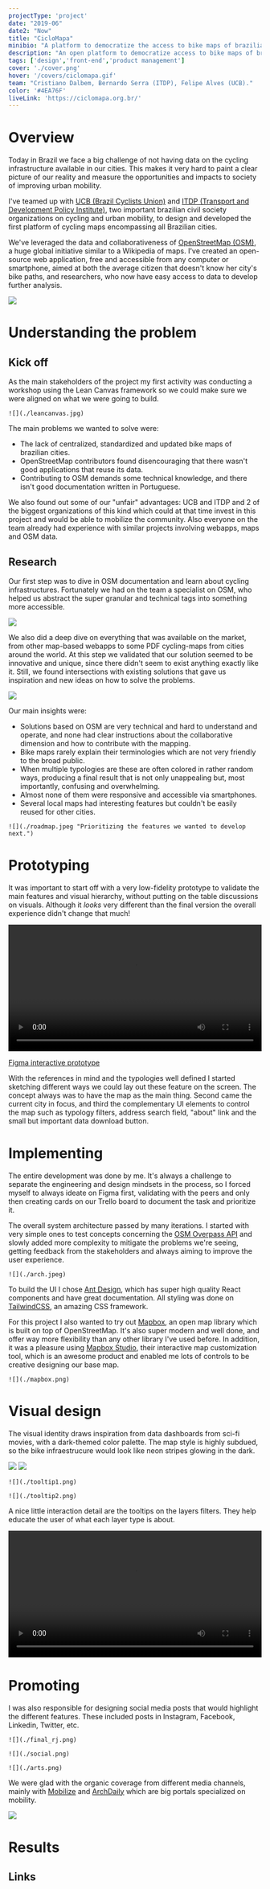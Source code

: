 ```yaml
---
projectType: 'project'
date: "2019-06"
date2: "Now"
title: "CicloMapa"
minibio: "A platform to democratize the access to bike maps of brazilian cities with open data."
description: "An open platform to democratize access to bike maps of brazilian cities, combining the open collaborativity OpenStreetMap with web technologies and easy-to-use design."
tags: ['design','front-end','product management']
cover: './cover.png'
hover: '/covers/ciclomapa.gif'
team: "Cristiano Dalbem, Bernardo Serra (ITDP), Felipe Alves (UCB)."
color: '#4EA76F'
liveLink: 'https://ciclomapa.org.br/'
---
```


# Overview

Today in Brazil we face a big challenge of not having data on the cycling infrastructure available in our cities. This makes it very hard to paint a clear picture of our reality and measure the opportunities and impacts to society of improving urban mobility.

I've teamed up with [UCB (Brazil Cyclists Union)](https://uniaodeciclistas.org.br/) and [ITDP (Transport and Development Policy Institute)](https://itdpbrasil.org/), two important brazilian civil society organizations on cycling and urban mobility, to design and developed the first platform of cycling maps encompassing all Brazilian cities.

We've leveraged the data and collaborativeness of [OpenStreetMap (OSM)](https://www.openstreetmap.org/), a huge global initiative similar to a Wikipedia of maps. I've created an open-source web application, free and accessible from any computer or smartphone, aimed at both the average citizen that doesn't know her city's bike paths, and researchers, who now have easy access to data to develop further analysis.

<jumbo>
    <img src="./coverage.png"/>
</jumbo> 


<results-banner
    data='{
        "brazilian cities": "320+",
        "users / month": "900+",
        "pageviews total": "300,000+"
    }'>
</results-banner>


# Understanding the problem

## Kick off

As the main stakeholders of the project my first activity was conducting a workshop using the Lean Canvas framework so we could make sure we were aligned on what we were going to build.

```grid|1
![](./leancanvas.jpg)
```
 
The main problems we wanted to solve were: 

* The lack of centralized, standardized and updated bike maps of brazilian cities.
* OpenStreetMap contributors found disencouraging that there wasn't good applications that reuse its data.
* Contributing to OSM demands some technical knowledge, and there isn't good documentation written in Portuguese.

We also found out some of our "unfair" advantages: UCB and ITDP and 2 of the biggest organizations of this kind which could at that time invest in this project and would be able to mobilize the community. Also everyone on the team already had experience with similar projects involving webapps, maps and OSM data.




## Research

Our first step was to dive in OSM documentation and learn about cycling infrastructures. Fortunately we had on the team a specialist on OSM, who helped us abstract the super granular and technical tags into something more accessible.

<jumbo caption="Documenting how the data would be modeled and the information would be shown to the users, including: labels, textual descriptions and visual representations of data. I find spreadsheets to be a very powerful prototyping tool that is often overlooked by designers.">
    <img src="./layers.png"/>
</jumbo>

We also did a deep dive on everything that was available on the market, from other map-based webapps to some PDF cycling-maps from cities around the world. At this step we validated that our solution seemed to be innovative and unique, since there didn't seem to exist anything exactly like it. Still, we found intersections with existing solutions that gave us inspiration and new ideas on how to solve the problems.

<jumbo caption="Benchmark research looking for similar digital tools as well as official bike maps from cities around the world.">
    <img src="./bench.png"/>
</jumbo>
 

Our main insights were:

* Solutions based on OSM are very technical and hard to understand and operate, and none had clear instructions about the collaborative dimension and how to contribute with the mapping.
* Bike maps rarely explain their terminologies which are not very friendly to the broad public.
* When multiple typologies are these are often colored in rather random ways, producing a final result that is not only unappealing but, most importantly, confusing and overwhelming.
* Almost none of them were responsive and accessible via smartphones.
* Several local maps had interesting features but couldn't be easily reused for other cities.

```grid|1
![](./roadmap.jpeg "Prioritizing the features we wanted to develop next.")
```


# Prototyping

It was important to start off with a very low-fidelity prototype to validate the main features and visual hierarchy, without putting on the table discussions on visuals. Although it *looks* very different than the final version the overall experience didn't change that much!

<!-- ```grid|1
![](./references.png)
``` -->

<video-container> 
    <video autoPlay controls loop width="100%" type="video/mp4">
        <source src="./prototype.mp4" type="video/mp4">
    </video> 
</video-container>

[Figma interactive prototype](https://www.figma.com/proto/QjH5j2kdQnN1iUZCYxjNsDwt/CicloMapa?node-id=363%3A113&viewport=-3270%2C2793%2C0.45554399490356445&scaling=scale-down-width)

With the references in mind and the typologies well defined I started sketching different ways we could lay out these feature on the screen. The concept always was to have the map as the main thing. Second came the current city in focus, and third the complementary UI elements to control the map such as typology filters, address search field, "about" link and the small but important data download button.





# Implementing

The entire development was done by me. It's always a challenge to separate the engineering and design mindsets in the process, so I forced myself to always ideate on Figma first, validating with the peers and only then creating cards on our Trello board to document the task and prioritize it.
<!-- 
```grid|1
![](./trello.png) 
``` -->

The overall system architecture passed by many iterations. I started with very simple ones to test concepts concerning the [OSM Overpass API](https://wiki.openstreetmap.org/wiki/Overpass_API) and slowly added more complexity to mitigate the problems we're seeing, getting feedback from the stakeholders and always aiming to improve the user experience.

```grid|1
![](./arch.jpeg)
```

To build the UI I chose [Ant Design](https://ant.design/), which has super high quality React components and have great documentation. All styling was done on [TailwindCSS](https://tailwindcss.com/), an amazing CSS framework.

For this project I also wanted to try out [Mapbox](https://www.mapbox.com/), an open map library which is built on top of OpenStreetMap. It's also super modern and well done, and offer way more flexibility than any other library I've used before. In addition, it was a pleasure using [Mapbox Studio](https://www.mapbox.com/mapbox-studio), their interactive map customization tool, which is an awesome product and enabled me lots of controls to be creative designing our base map.
 
```grid|1
![](./mapbox.png)
``` 




# Visual design 

<!-- With a very functional first version of the system up and running ahead of schedule I found myself with some extra time to _make it pop_. Based on all the process up to now I've devised some brand principles to start thinking on some visual directions:
 
* **Serious** instead of playful, since we're dealing with important data that can impact how our cities and built. But we're not formal or academic, we want to be **relatable**, so we can speak to the masses.
* **Assertive** and **trustworthy**: we're experienced specialists on cycling and technology.
* **Collaborative**, **communal** and **educative**, since it's based on OpenStreetMap. -->

<!-- The main colors are dark because it gives a "data dashboard" vibe. It also resembles the aerial look of a cityscape at night, with the bike paths lighten up as if they were neon lights, which is pretty cool. The color palette is made of steps in a gradient from green to red representing the safety and "goodness" of the different typologies. These were optimized to the best visibility possible on both the dark map as well as available variation of a satellite map. -->

The visual identity draws inspiration from data dashboards from sci-fi movies, with a dark-themed color palette. The map style is highly subdued, so the bike infraestrucure would look like neon stripes glowing in the dark.

<jumbo>
    <img src="./brand.png"/>
</jumbo>

<!-- ```grid|1
![](./logo.png) 
``` -->

<jumbo caption="Final version of the UI and map style, now with a present brand.">
    <img src="./final.png"/>
</jumbo>

```grid|1
![](./tooltip1.png)
```
```grid|1
![](./tooltip2.png)
```

<!-- <jumbo caption="The variation with satellite imagery as the base map. It was important that the color palette worked for both scenarios. The images were processed to have reduced brightness and saturation to better keep contrast with the UI.">
    <img src="./final_rj.png"/>
</jumbo> -->

<!-- 
<jumbo caption="Some sketches of how the mobile experience could look like. We didn't go much further with this part.">
    <img src="./mobile.png"/>
</jumbo> -->

A nice little interaction detail are the tooltips on the layers filters. They help educate the user of what each layer type is about.

<video-container> 
    <video autoPlay controls loop width="100%" type="video/mp4">
        <source src="./tooltips.mp4" type="video/mp4">
    </video> 
</video-container>



# Promoting

I was also responsible for designing social media posts that would highlight the different features. These included posts in Instagram, Facebook, Linkedin, Twitter, etc.

```grid|1
![](./final_rj.png)
```

```grid|1
![](./social.png)
```

```grid|1
![](./arts.png)
```

We were glad with the organic coverage from different media channels, mainly with [Mobilize](https://www.mobilize.org.br/noticias/11986/um-mapa-com-quase-todas-as-ciclovias-do-brasil.html) and [ArchDaily](https://www.archdaily.com.br/br/933497/ciclomapa-um-mapa-colaborativo-da-infraestrutura-cicloviaria-das-cidades-brasileiras) which are big portals specialized on mobility.

<jumbo>
    <img src="./coverage.png"/>
</jumbo> 


# Results

<results-banner
    data='{
        "brazilian cities": "320+",
        "users / month": "900+",
        "pageviews total": "300,000+"
    }'>
</results-banner>


## Links

<links-list
    items='[
        {
            "label": "Website",
            "url": "https://ciclomapa.org.br/"
        },
        {
            "label": "GitHub",
            "url": "https://github.com/cmdalbem/ciclomapa"
        },
        {
            "label": "Webinar video",
            "url": "https://www.youtube.com/watch?v=IrPPbCnKPsI"
        },
        {
            "label": "How to contribute to OSM (tutorials)",
            "url": "https://uniaodeciclistas.org.br/atuacao/ciclomapa/"
        }
    ]'>
</links-list> 
